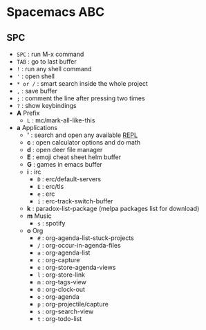 # Spacemacs ABC

## SPC

- `SPC` : run M-x command
- `TAB` : go to last buffer
- `!` : run any shell command
- `'` : open shell
- `* or /` : smart search inside the whole project
- `,` : save buffer
- `;` : comment the line after pressing two times
- `?` : show keybindings
- **A**
  Prefix
  - `L` : mc/mark-all-like-this
- **a**
  Applications
  - **'** : search and open any available [REPL](https://softwareengineering.stackexchange.com/questions/168285/difference-between-a-repl-and-interactive-shell)
  - **c** : open calculator options and do math
  - **d** : open deer file manager
  - **E** : emoji cheat sheet helm buffer
  - **G** : games in emacs buffer
  - **i** : irc
    - `D` : erc/default-servers
    - `E` : erc/tls
    - `e` : erc
    - `i` : erc-track-switch-buffer
  - **k** : paradox-list-package (melpa packages list for download)
  - **m**
    Music
    - `s` : spotify
  - **o**
    Org
    - `#` : org-agenda-list-stuck-projects
    - `/` : org-occur-in-agenda-files
    - `a` : org-agenda-list
    - `c` : org-capture
    - `e` : org-store-agenda-views
    - `l` : org-store-link
    - `m` : org-tags-view
    - `O` : org-clock-out
    - `o` : org-agenda
    - `p` : org-projectile/capture
    - `s` : org-search-view
    - `t` : org-todo-list
